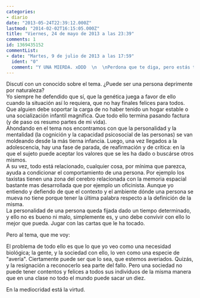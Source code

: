 ```yaml
---
categories:
- diario
date: "2013-05-24T22:39:12.000Z"
lastmod: "2014-02-02T16:15:05.000Z"
title: "Viernes, 24 de mayo de 2013 a las 23:39"
comments: 1
id: 1369435152
commentList:
- date: "Martes, 9 de julio de 2013 a las 17:59"
  ident: "0"
  comment: "Y UNA MIERDA. xDDD  \n  \nPerdona que te diga, pero estás totalmente equivocado. Lo que te mantiene en esa postura es la propia fe que tienes en ella. Si le dieras la vuelta a esa creencia y mantuvieras la firmeza con la que defiendes la actual, acabarías haciendo realidad esa creencia, la vivirías y sería una prueba de la vida tiene un sentido: el que le decides imponer en cada momento.  \n  \nNo es el paso de los años lo que endurece y envejece al cerebro, son las ideas. Nadie es deprimente (aunque creo que querías decir \"deprimible\") por naturaleza. Sería como decir a las gordas que no podrán correr nunca un kilómetro sin parar o decirle a los feos que no le gustarán a casi nadie. Y todos sabemos que eso es mentira, lo que le impide correr tanto a una gorda y lo que le impide ligar a un feo no es su condición física, sino la psicológica. He visto gordas adelgazar más rápido que asar manteca y a feos ligar más que un puto chulo de playa. ¿Qué se lo impide a quien no puede? Su negación, su falta de voluntad, su rechazo al autoconocimiento y la resistencia a un posible cambio.  \n  \nNi más ni menos."
---
```


Discutí con un conocido sobre el tema. ¿Puede ser una persona deprimente por naturaleza?  
 Yo siempre he defendido que sí, que la genética juega a favor de ello cuando la situación así lo requiera, que no hay finales felices para todos. Que alguien debe soportar la carga de no haber tenido un hogar estable o una socialización infantil magnífica. Que todo ello termina pasando factura (y de paso os resumo partes de mi vida).  
Ahondando en el tema nos encontramos con que la personalidad y la mentalidad (la cognición y la capacidad psicosocial de las personas) se van moldeando desde la más tierna infancia. Luego, una vez llegados a la adolescencia, hay una fase de parada, de reafirmación y de crítica: en la que el sujeto puede aceptar los valores que se les ha dado o buscárse otros mismos.   
A su vez, todo está relacionado, cualquier cosa, por mínima que parezca, ayuda a condicionar el comportamiento de una persona. Por ejemplo los taxistas tienen una zona del cerebro relacionada con la memoria espacial bastante mas desarrollada que por ejemplo un oficinista. Aunque yo entiendo y defiendo de que el contexto y el ambiente dónde una persona se mueva no tiene porque tener la última palabra respecto a la definición de la misma.  
La personalidad de una persona queda fijada dado un tiempo determinado, y ello no es bueno ni malo, simplemente es, y uno debe convivir con ello lo mejor que pueda. Jugar con las cartas que le ha tocado.  
  
Pero al tema, que me voy:  
  
 El problema de todo ello es que lo que yo veo como una necesidad biológica; la gente, y la sociedad con ello, lo ven como una especie de "avería". Ciertamente puede ser que lo sea, que estemos averiados. Quizás, y la resignación a reconocerlo sea parte del fallo. Pero una sociedad no puede tener contentos y felices a todos sus individuos de la misma manera que en una clase no todo el mundo puede sacar un diez.  
  
 En la mediocridad está la virtud.